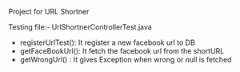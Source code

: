 Project for URL Shortner

Testing file:-
UrlShortnerControllerTest.java
- registerUrlTest(): It register a new facebook url to DB
- getFaceBookUrl(): It fetch the facebook url from the shortURL
- getWrongUrl() : It gives Exception when wrong or null is fetched